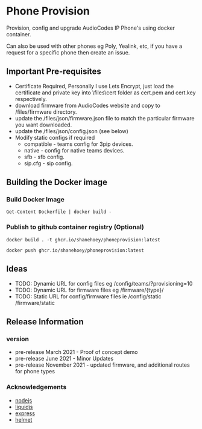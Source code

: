 # Phone Provision

Provision, config and upgrade AudioCodes IP Phone's using docker container.

Can also be used with other phones eg Poly, Yealink, etc, if you have a request for a specific phone then create an issue.

## Important Pre-requisites

- Certificate Required, Personally I use Lets Encrypt, just load the certificate and private key into \files\cert folder as  cert.pem and cert.key respectively.
- download firmware from AudioCodes website and copy to /files/firmware directory.
- update the /files/json/firmware.json file to match the particular firmware you want downloaded.
- update the /files/json/config.json (see below)
- Modify static configs if required
  - compatible - teams config for 3pip devices.
  - native - config for native teams devices.
  - sfb - sfb config.
  - sip.cfg - sip config.

## Building the Docker image

### Build Docker Image

```
Get-Content Dockerfile | docker build -
```

### Publish to github container registry  (Optional)

```
docker build . -t ghcr.io/shanehoey/phoneprovision:latest

docker push ghcr.io/shanehoey/phoneprovision:latest
```



## Ideas

- TODO: Dynamic URL for config files eg /config/teams/?provisioning=10
- TODO: Dynamic URL for firmware files eg /firmware/{type}/
- TODO: Static URL for config/firmware files ie /config/static /firmware/static 

## Release Information

### version

- pre-release March 2021 - Proof of concept demo
- pre-release June 2021 - Minor Updates
- pre-release November 2021 - updated firmware, and additional routes for phone types 

### Acknowledgements

- [nodejs](https://github.com/nodejs/)
- [liquidjs](https://github.com/liquidjs)
- [express](https://github.com/expressjs)
- [helmet](https://github.com/helmetjs)
